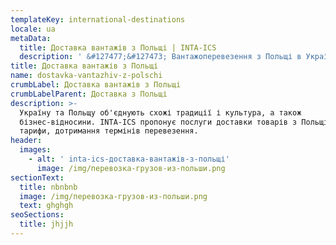 ```yaml
---
templateKey: international-destinations
locale: ua
metaData:
  title: Доставка вантажів з Польщі | INTA-ICS
  description: ' &#127477;&#127473; Вантажоперевезення з Польщі в Україну &#9989; Міжнародні професійні вантажоперевезення &#9989; Збірні вантажі з Польщі. Чесні ціни, швидкий сервіс & #9742; 068 5555 999'
title: Доставка вантажів з Польщі
name: dostavka-vantazhiv-z-polschi
crumbLabel: Доставка вантажів з Польщі
crumbLabelParent: Доставка з Польщі
description: >-
  Україну та Польщу об'єднують схожі традиції і культура, а також
  бізнес-відносини. INTA-ICS пропонує послуги доставки товарів з Польщі, вигідні
  тарифи, дотримання термінів перевезення.
header:
  images:
    - alt: ' inta-ics-доставка-вантажів-з-польщі'
      image: /img/перевозка-грузов-из-польши.png
sectionText:
  title: nbnbnb
  image: /img/перевозка-грузов-из-польши.png
  text: ghghgh
seoSections:
  title: jhjjh
---
```

